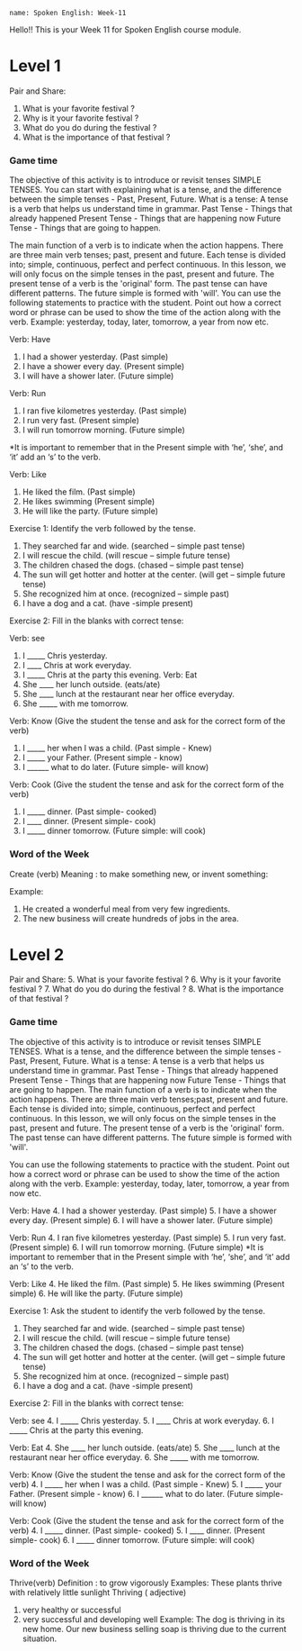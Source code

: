 ```ngMeta
name: Spoken English: Week-11
```

Hello!! 
This is your Week 11 for Spoken English course module.

# Level 1
Pair and Share: 
1. What is your favorite festival ?
2. Why is it your favorite festival ?
3. What do you do during the festival ?
4. What is the importance of that festival ?

### Game time
The objective of this activity is to introduce or revisit tenses SIMPLE TENSES.
You can start with explaining what is a tense, and the difference between the simple tenses - Past, Present, Future.
What is a tense: A tense is a verb that helps us
understand time in grammar.
Past Tense - Things that already happened
Present Tense - Things that are happening now
Future Tense - Things that are going to happen.

The main function of a verb is to indicate when the action happens. There are three main verb tenses; 
past, present and future. Each tense is divided into; simple, continuous, perfect and perfect continuous. In this lesson, we will only focus on the simple tenses in the past, present and future.
The present tense of a verb is the 'original' form. The past tense can have different patterns. The future simple is formed with 'will'.
You can use the following statements to practice with the student. Point out how a correct word or phrase can be used to show the time of the action along with
the verb. Example: yesterday, today, later, tomorrow, a year from now etc.

Verb: Have
1. I had a shower yesterday. (Past simple)
2. I have a shower every day. (Present simple)
3. I will have a shower later. (Future simple)

Verb: Run
1. I ran five kilometres yesterday. (Past simple)
2. I run very fast. (Present simple)
3. I will run tomorrow morning. (Future simple)

*It is important to remember that in the Present simple with ‘he’, ‘she’, and ‘it’ add an ‘s’ to the verb.

Verb: Like
1. He liked the film. (Past simple)
2. He likes swimming (Present simple)
3. He will like the party. (Future simple)

Exercise 1: Identify the verb followed by the tense.
1. They searched far and wide. (searched – simple past tense)
2. I will rescue the child. (will rescue – simple future tense)
3. The children chased the dogs. (chased – simple past tense)
4. The sun will get hotter and hotter at the center. (will get – simple future tense)
5. She recognized him at once. (recognized – simple past)
6. I have a dog and a cat. (have -simple present)

Exercise 2: Fill in the blanks with correct tense:

Verb: see
1. I _____ Chris yesterday.
2. I ____ Chris at work everyday.
3. I _____ Chris at the party this evening. 
Verb: Eat
1. She ____ her lunch outside. (eats/ate)
2. She ____ lunch at the restaurant near her office everyday. 
3. She _____ with me tomorrow.

Verb: Know (Give the student the tense and ask
for the correct form of the verb)
1. I _____ her when I was a child. (Past simple -
Knew)
2. I _____ your Father. (Present simple - know)
3. I ______ what to do later. (Future simple- will know)

Verb: Cook (Give the student the tense and ask for
the correct form of the verb)
1. I _____ dinner. (Past simple- cooked)
2. I ____ dinner. (Present simple- cook)
3. I _____ dinner tomorrow. (Future simple: will cook)

### Word of the Week
Create (verb)
Meaning : to make something new, or invent something:

Example:
1. He created a wonderful meal from very few
ingredients.
2. The new business will create hundreds of jobs in the
area.

# Level 2
Pair and Share:
5. What is your favorite festival ?
6. Why is it your favorite festival ?
7. What do you do during the festival ?
8. What is the importance of that festival ?


### Game time
The objective of this activity is to introduce or revisit tenses SIMPLE TENSES.
What is a tense, and the difference between the simple tenses - Past, Present,
Future.
What is a tense: A tense is a verb that helps us
understand time in grammar.
Past Tense - Things that already happened
Present Tense - Things that are happening now
Future Tense - Things that are going to happen.
The main function of a verb is to indicate when the action happens. There are three main verb tenses;past, present and future. Each tense is divided into; simple, continuous, perfect and perfect continuous. In this lesson, we will only focus on the simple tenses in the past, present and future.
The present tense of a verb is the 'original' form. The
past tense can have different patterns. The future
simple is formed with 'will'.

You can use the following statements to practice with the student. Point out how a correct word or phrase can be used to show the time of the action along with the verb. Example: yesterday, today, later, tomorrow, a year from now etc.

Verb: Have
4. I had a shower yesterday. (Past simple)
5. I have a shower every day. (Present simple)
6. I will have a shower later. (Future simple)

Verb: Run
4. I ran five kilometres yesterday. (Past simple)
5. I run very fast. (Present simple)
6. I will run tomorrow morning. (Future simple)
*It is important to remember that in the Present simple
with ‘he’, ‘she’, and ‘it’ add an ‘s’ to the verb.

Verb: Like
4. He liked the film. (Past simple)
5. He likes swimming (Present simple)
6. He will like the party. (Future simple)

Exercise 1: Ask the student to identify the verb
followed by the tense.

1. They searched far and wide. (searched – simple
past tense)
2. I will rescue the child. (will rescue – simple future
tense)
3. The children chased the dogs. (chased – simple
past tense)
4. The sun will get hotter and hotter at the center. (will
get – simple future tense)
5. She recognized him at once. (recognized – simple
past)
6. I have a dog and a cat. (have -simple present)

Exercise 2: Fill in the blanks with correct tense:

Verb: see
4. I _____ Chris yesterday. 
5. I ____ Chris at work everyday. 
6. I _____ Chris at the party this evening. 

Verb: Eat
4. She ____ her lunch outside. (eats/ate)
5. She ____ lunch at the restaurant near her office
everyday. 
6. She _____ with me tomorrow.

Verb: Know (Give the student the tense and ask
for the correct form of the verb)
4. I _____ her when I was a child. (Past simple -
Knew)
5. I _____ your Father. (Present simple - know)
6. I ______ what to do later. (Future simple- will
know)

Verb: Cook (Give the student the tense and ask for
the correct form of the verb)
4. I _____ dinner. (Past simple- cooked)
5. I ____ dinner. (Present simple- cook)
6. I _____ dinner tomorrow. (Future simple: will
cook)


### Word of the Week
Thrive(verb)
Definition : to grow vigorously
Examples:
These plants thrive with relatively little sunlight
Thriving ( adjective)
1. very healthy or successful
2. very successful and developing well
Example:
The dog is thriving in its new home.
Our new business selling soap is thriving due to the
current situation. 